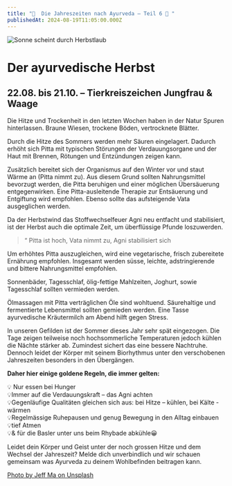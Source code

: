 ```yaml
---
title: "🍇  Die Jahreszeiten nach Ayurveda – Teil 6 🍇 "
publishedAt: 2024-08-19T11:05:00.000Z
---
```

![Sonne scheint durch Herbstlaub](/images/25_herbst.webp "Herbstlaub")

# Der ayurvedische Herbst

## 22.08. bis 21.10. – Tierkreiszeichen Jungfrau & Waage

Die Hitze und Trockenheit in den letzten Wochen haben in der Natur Spuren hinterlassen. Braune Wiesen, trockene Böden, vertrocknete Blätter. 

Durch die Hitze des Sommers werden mehr Säuren eingelagert. Dadurch erhöht sich Pitta mit typischen Störungen der Verdauungsorgane und der Haut mit Brennen, Rötungen und Entzündungen zeigen kann. 

Zusätzlich bereitet sich der Organismus auf den Winter vor und staut Wärme an (Pitta nimmt zu). Aus diesem Grund sollten Nahrungsmittel bevorzugt werden, die Pitta beruhigen und einer möglichen Übersäuerung entgegenwirken. Eine Pitta-ausleitende Therapie zur Entsäuerung und Entgiftung wird empfohlen. Ebenso sollte das aufsteigende Vata ausgeglichen werden.

Da der Herbstwind das Stoffwechselfeuer Agni neu entfacht und stabilisiert, ist der Herbst auch die optimale Zeit, um überflüssige Pfunde loszuwerden.

> “ Pitta ist hoch, Vata nimmt zu, Agni stabilisiert sich

Um erhöhtes Pitta auszugleichen, wird eine vegetarische, frisch zubereitete Ernährung empfohlen. Insgesamt werden süsse, leichte, adstringierende und bittere Nahrungsmittel empfohlen. 

Sonnenbäder, Tagesschlaf, ölig-fettige Mahlzeiten, Joghurt, sowie Tagesschlaf sollten vermieden werden. 

Ölmassagen mit Pitta verträglichen Öle sind wohltuend. Säurehaltige und fermentierte Lebensmittel sollten gemieden werden. Eine Tasse ayurvedische Kräutermilch am Abend hilft gegen Stress.

In unseren Gefilden ist der Sommer dieses Jahr sehr spät eingezogen. Die Tage zeigen teilweise noch hochsommerliche Temperaturen jedoch kühlen die Nächte stärker ab. Zumindest sichert das eine bessere Nachtruhe. Dennoch leidet der Körper mit seinem Biorhythmus unter den verschobenen Jahreszeiten besonders in den Übergängen.

**Daher hier einige goldene Regeln, die immer gelten:**

💡 Nur essen bei Hunger\
💡Immer auf die Verdauungskraft – das Agni achten\
💡Gegenläufige Qualitäten gleichen sich aus: bei Hitze – kühlen, bei Kälte -wärmen\
💡Regelmässige Ruhepausen und genug Bewegung in den Alltag einbauen\
💡tief Atmen\
💡& für die Basler unter uns beim Rhybade abkühle😀

Leidet dein Körper und Geist unter der noch grossen Hitze und dem Wechsel der Jahreszeit? Melde dich unverbindlich und wir schauen gemeinsam was Ayurveda zu deinem Wohlbefinden beitragen kann.

[Photo by Jeff Ma on Unsplash](https://unsplash.com/photos/selective-photo-of-orange-maple-leafed-UnJPdLmjQXY)
